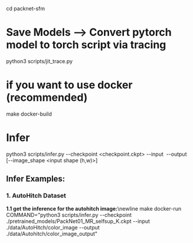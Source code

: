 cd packnet-sfm
# Save Models --> Convert pytorch model to torch script via tracing
python3 scripts/jit_trace.py

# if you want to use docker (recommended)
make docker-build

# Infer
python3 scripts/infer.py --checkpoint <checkpoint.ckpt> --input <image or folder> --output <image or folder> [--image_shape <input shape (h,w)>]

## Infer Examples:
### 1. AutoHitch Dataset
**1.1 get the inference for the autohitch image:**\newline
make docker-run COMMAND="python3 scripts/infer.py --checkpoint ./pretrained_models/PackNet01_MR_selfsup_K.ckpt --input ./data/AutoHitch/color_image --output ./data/Autohitch/color_image_output"
